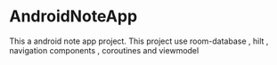 # AndroidNoteApp
This a android note app project.
This project use room-database , hilt , navigation components , coroutines and viewmodel
